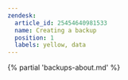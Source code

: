 ```yaml
---
zendesk:
  article_id: 25454640981533
  name: Creating a backup
  position: 1
  labels: yellow, data
---
```



{% partial 'backups-about.md' %}
